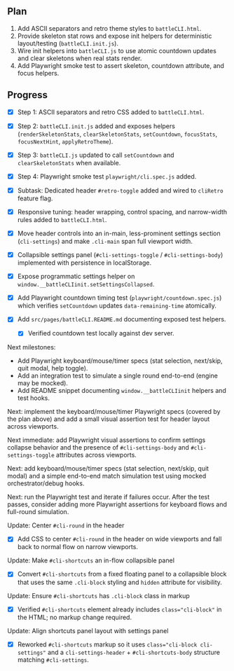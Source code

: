 ## Plan

1. Add ASCII separators and retro theme styles to `battleCLI.html`.
2. Provide skeleton stat rows and expose init helpers for deterministic layout/testing (`battleCLI.init.js`).
3. Wire init helpers into `battleCLI.js` to use atomic countdown updates and clear skeletons when real stats render.
4. Add Playwright smoke test to assert skeleton, countdown attribute, and focus helpers.

## Progress

- [x] Step 1: ASCII separators and retro CSS added to `battleCLI.html`.
- [x] Step 2: `battleCLI.init.js` added and exposes helpers (`renderSkeletonStats`, `clearSkeletonStats`, `setCountdown`, `focusStats`, `focusNextHint`, `applyRetroTheme`).
- [x] Step 3: `battleCLI.js` updated to call `setCountdown` and `clearSkeletonStats` when available.
- [x] Step 4: Playwright smoke test `playwright/cli.spec.js` added.
- [x] Subtask: Dedicated header `#retro-toggle` added and wired to `cliRetro` feature flag.

- [x] Responsive tuning: header wrapping, control spacing, and narrow-width rules added to `battleCLI.html`.
- [x] Move header controls into an in-main, less-prominent settings section (`cli-settings`) and make `.cli-main` span full viewport width.
- [x] Collapsible settings panel (`#cli-settings-toggle` / `#cli-settings-body`) implemented with persistence in localStorage.

- [x] Expose programmatic settings helper on `window.__battleCLIinit.setSettingsCollapsed`.
- [x] Add Playwright countdown timing test (`playwright/countdown.spec.js`) which verifies `setCountdown` updates `data-remaining-time` atomically.
- [x] Add `src/pages/battleCLI.README.md` documenting exposed test helpers.
  - [x] Verified countdown test locally against dev server.

Next milestones:

- Add Playwright keyboard/mouse/timer specs (stat selection, next/skip, quit modal, help toggle).
- Add an integration test to simulate a single round end-to-end (engine may be mocked).
- Add README snippet documenting `window.__battleCLIinit` helpers and test hooks.

Next: implement the keyboard/mouse/timer Playwright specs (covered by the plan above) and add a small visual assertion test for header layout across viewports.

Next immediate: add Playwright visual assertions to confirm settings collapse behavior and the presence of `#cli-settings-body` and `#cli-settings-toggle` attributes across viewports.

Next: add keyboard/mouse/timer specs (stat selection, next/skip, quit modal) and a simple end-to-end match simulation test using mocked orchestrator/debug hooks.

Next: run the Playwright test and iterate if failures occur. After the test passes, consider adding more Playwright assertions for keyboard flows and full-round simulation.

Update: Center `#cli-round` in the header

- [x] Add CSS to center `#cli-round` in the header on wide viewports and fall back to normal flow on narrow viewports.

Update: Make `#cli-shortcuts` an in-flow collapsible panel

- [x] Convert `#cli-shortcuts` from a fixed floating panel to a collapsible block that uses the same `.cli-block` styling and `hidden` attribute for visibility.

Update: Ensure `#cli-shortcuts` has `.cli-block` class in markup

- [x] Verified `#cli-shortcuts` element already includes `class="cli-block"` in the HTML; no markup change required.

Update: Align shortcuts panel layout with settings panel

- [x] Reworked `#cli-shortcuts` markup so it uses `class="cli-block cli-settings"` and a `cli-settings-header` + `#cli-shortcuts-body` structure matching `#cli-settings`.


